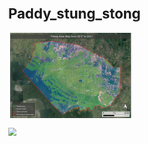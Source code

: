# Paddy_stung_stong

<p float="left">
  <img src="Total Paddy Area/Paddy Area Map 2017-2021.png" width=50% />
</p>

<p float="left">
  <img src="Annual Paddy Area/gif_img/rice_map_2017_2022.gif" width=50% />
</p>
